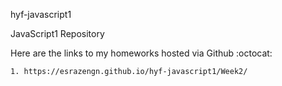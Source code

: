 
hyf-javascript1

JavaScript1 Repository

Here are the links to my homeworks hosted via Github :octocat:

    1. https://esrazengn.github.io/hyf-javascript1/Week2/
    

